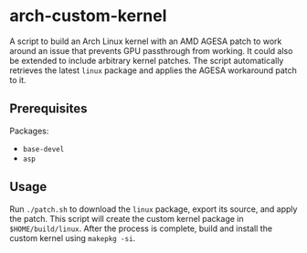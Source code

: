 # arch-custom-kernel

A script to build an Arch Linux kernel with an AMD AGESA patch to work around an issue that prevents GPU passthrough from working. It could also be extended to include arbitrary kernel patches. The script automatically retrieves the latest `linux` package and applies the AGESA workaround patch to it.

## Prerequisites

Packages:

* `base-devel`
* `asp`

## Usage

Run `./patch.sh` to download the `linux` package, export its source, and apply the patch. This script will create the custom kernel package in `$HOME/build/linux`. After the process is complete, build and install the custom kernel using `makepkg -si`.

